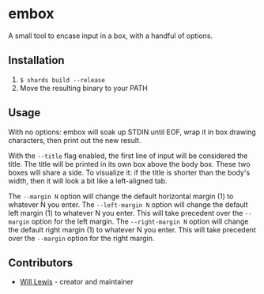 # embox

A small tool to encase input in a box, with a handful of options.

## Installation

1. `$ shards build --release`
2. Move the resulting binary to your PATH

## Usage

With no options: embox will soak up STDIN until EOF, wrap it in box drawing characters, then print out the new result.

With the `--title` flag enabled, the first line of input will be considered the title. The title will be printed in its own box above the body box. These two boxes will share a side. To visualize it: if the title is shorter than the body's width, then it will look a bit like a left-aligned tab.

The `--margin N` option will change the default horizontal margin (1) to whatever N you enter.
The `--left-margin N` option will change the default left margin (1) to whatever N you enter. This will take precedent over the `--margin` option for the left margin.
The `--right-margin N` option will change the default right margin (1) to whatever N you enter. This will take precedent over the `--margin` option for the right margin.

## Contributors

- [Will Lewis](https://github.com/your-github-user) - creator and maintainer
